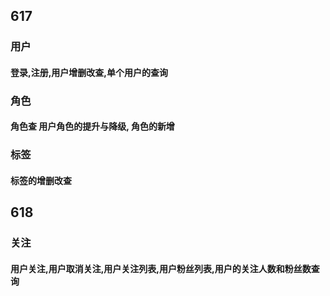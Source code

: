 ## 617

### 用户

#### 登录,注册,用户增删改查,单个用户的查询

### 角色

#### 角色查 用户角色的提升与降级, 角色的新增

### 标签

#### 标签的增删改查

## 618

### 关注

#### 用户关注,用户取消关注,用户关注列表,用户粉丝列表,用户的关注人数和粉丝数查询
